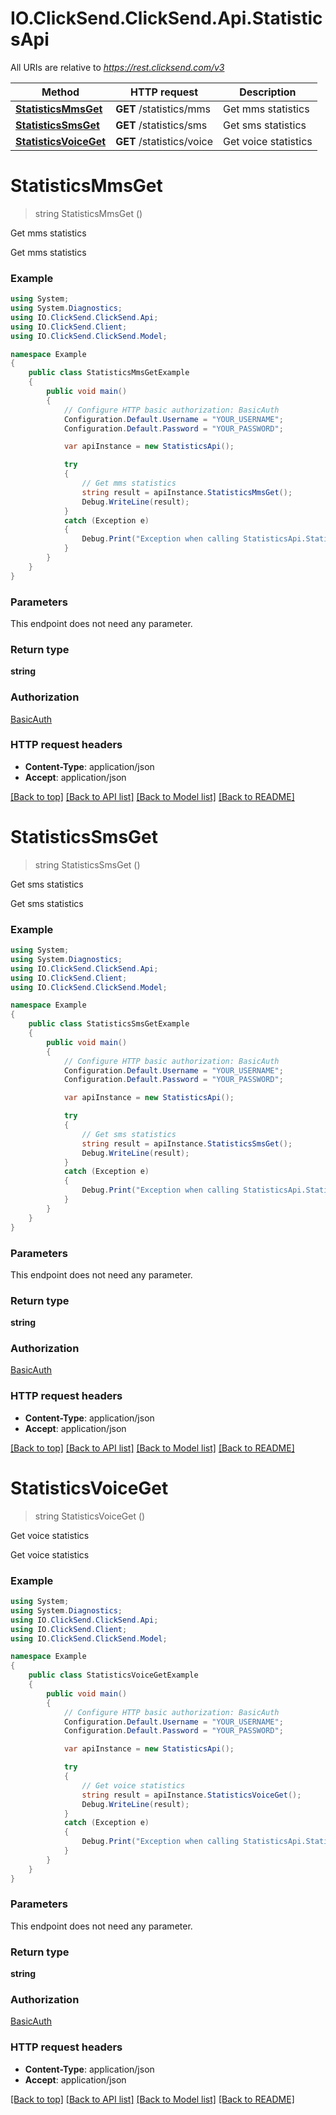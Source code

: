 # IO.ClickSend.ClickSend.Api.StatisticsApi

All URIs are relative to *https://rest.clicksend.com/v3*

Method | HTTP request | Description
------------- | ------------- | -------------
[**StatisticsMmsGet**](StatisticsApi.md#statisticsmmsget) | **GET** /statistics/mms | Get mms statistics
[**StatisticsSmsGet**](StatisticsApi.md#statisticssmsget) | **GET** /statistics/sms | Get sms statistics
[**StatisticsVoiceGet**](StatisticsApi.md#statisticsvoiceget) | **GET** /statistics/voice | Get voice statistics


<a name="statisticsmmsget"></a>
# **StatisticsMmsGet**
> string StatisticsMmsGet ()

Get mms statistics

Get mms statistics

### Example
```csharp
using System;
using System.Diagnostics;
using IO.ClickSend.ClickSend.Api;
using IO.ClickSend.Client;
using IO.ClickSend.ClickSend.Model;

namespace Example
{
    public class StatisticsMmsGetExample
    {
        public void main()
        {
            // Configure HTTP basic authorization: BasicAuth
            Configuration.Default.Username = "YOUR_USERNAME";
            Configuration.Default.Password = "YOUR_PASSWORD";

            var apiInstance = new StatisticsApi();

            try
            {
                // Get mms statistics
                string result = apiInstance.StatisticsMmsGet();
                Debug.WriteLine(result);
            }
            catch (Exception e)
            {
                Debug.Print("Exception when calling StatisticsApi.StatisticsMmsGet: " + e.Message );
            }
        }
    }
}
```

### Parameters
This endpoint does not need any parameter.

### Return type

**string**

### Authorization

[BasicAuth](../README.md#BasicAuth)

### HTTP request headers

 - **Content-Type**: application/json
 - **Accept**: application/json

[[Back to top]](#) [[Back to API list]](../README.md#documentation-for-api-endpoints) [[Back to Model list]](../README.md#documentation-for-models) [[Back to README]](../README.md)

<a name="statisticssmsget"></a>
# **StatisticsSmsGet**
> string StatisticsSmsGet ()

Get sms statistics

Get sms statistics

### Example
```csharp
using System;
using System.Diagnostics;
using IO.ClickSend.ClickSend.Api;
using IO.ClickSend.Client;
using IO.ClickSend.ClickSend.Model;

namespace Example
{
    public class StatisticsSmsGetExample
    {
        public void main()
        {
            // Configure HTTP basic authorization: BasicAuth
            Configuration.Default.Username = "YOUR_USERNAME";
            Configuration.Default.Password = "YOUR_PASSWORD";

            var apiInstance = new StatisticsApi();

            try
            {
                // Get sms statistics
                string result = apiInstance.StatisticsSmsGet();
                Debug.WriteLine(result);
            }
            catch (Exception e)
            {
                Debug.Print("Exception when calling StatisticsApi.StatisticsSmsGet: " + e.Message );
            }
        }
    }
}
```

### Parameters
This endpoint does not need any parameter.

### Return type

**string**

### Authorization

[BasicAuth](../README.md#BasicAuth)

### HTTP request headers

 - **Content-Type**: application/json
 - **Accept**: application/json

[[Back to top]](#) [[Back to API list]](../README.md#documentation-for-api-endpoints) [[Back to Model list]](../README.md#documentation-for-models) [[Back to README]](../README.md)

<a name="statisticsvoiceget"></a>
# **StatisticsVoiceGet**
> string StatisticsVoiceGet ()

Get voice statistics

Get voice statistics

### Example
```csharp
using System;
using System.Diagnostics;
using IO.ClickSend.ClickSend.Api;
using IO.ClickSend.Client;
using IO.ClickSend.ClickSend.Model;

namespace Example
{
    public class StatisticsVoiceGetExample
    {
        public void main()
        {
            // Configure HTTP basic authorization: BasicAuth
            Configuration.Default.Username = "YOUR_USERNAME";
            Configuration.Default.Password = "YOUR_PASSWORD";

            var apiInstance = new StatisticsApi();

            try
            {
                // Get voice statistics
                string result = apiInstance.StatisticsVoiceGet();
                Debug.WriteLine(result);
            }
            catch (Exception e)
            {
                Debug.Print("Exception when calling StatisticsApi.StatisticsVoiceGet: " + e.Message );
            }
        }
    }
}
```

### Parameters
This endpoint does not need any parameter.

### Return type

**string**

### Authorization

[BasicAuth](../README.md#BasicAuth)

### HTTP request headers

 - **Content-Type**: application/json
 - **Accept**: application/json

[[Back to top]](#) [[Back to API list]](../README.md#documentation-for-api-endpoints) [[Back to Model list]](../README.md#documentation-for-models) [[Back to README]](../README.md)

